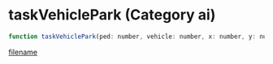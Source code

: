 # taskVehiclePark (Category ai)

```js
function taskVehiclePark(ped: number, vehicle: number, x: number, y: number, z: number, heading: number, mode: number, radius: number, keepEngineOn: boolean): void
```

[filename](taskVehiclePark_m.md ':include')